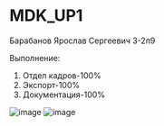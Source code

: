 # MDK_UP1
Барабанов Ярослав Сергеевич 3-2п9

Выполнение:
1. Отдел кадров-100% 
2. Экспорт-100%
3. Документация-100%

![image](https://user-images.githubusercontent.com/98173729/208726769-b8c6de45-2038-4358-9499-c21f560330f4.png)
![image](https://user-images.githubusercontent.com/98173729/208726812-d6d9b1d1-adb6-4bb0-a76a-4b0e2c3a72ed.png)


